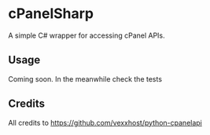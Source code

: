 # cPanelSharp

A simple C# wrapper for accessing cPanel APIs. 

## Usage

Coming soon. In the meanwhile check the tests

## Credits

All credits to https://github.com/vexxhost/python-cpanelapi
